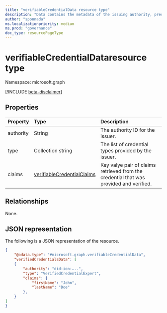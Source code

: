 ```yaml
---
title: "verifiableCredentialData resource type"
description: "Data contains the metadata of the issuing authority, presented credentials and the verified claims."
author: "sponnada"
ms.localizationpriority: medium
ms.prod: "governance"
doc_type: resourcePageType
---
```


# verifiableCredentialDataresource type

Namespace: microsoft.graph

[!INCLUDE [beta-disclaimer](../../includes/beta-disclaimer.md)]


## Properties
|Property|Type|Description|
|:---|:---|:---|
|authority|String| The authority ID for the issuer. |
|type|Collection string| The list of credential types provided by the issuer. |
|claims|[verifiableCredentialClaims](verifiableCredentialClaims.md)| Key valye pair of claims retrieved from the credential that was provided and verified. |

## Relationships
None.

## JSON representation
The following is a JSON representation of the resource.
<!-- {
  "blockType": "resource",
  "@odata.type": "microsoft.graph.verifiableCredentialData"
}
-->
``` json
{
    "@odata.type": "#microsoft.graph.verifiableCredentialData",
    "verifiedCredentialsData": [
    {
        "authority": "did:ion:…..",
        "type": "VerifiedCredentialExpert",
        "claims": {
            "firstName": "John",
            "lastName": "Doe"
        },
    }
]
}
```